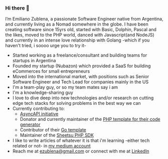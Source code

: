 ### Hi there 👋
Iʼm Emiliano Zublena, a passionate Software Engineer native from Argentina, and currently living as a Nomad somewhere in the globe.
I have been creating software since 15yrs old, started with Basic, Dolphin, Pascal and the likes, moved to the PHP world, danced with Javascript(and NodeJS) and currently in an intense love relationship with Golang -which if you haven't tried, i soooo urge you to try it-

- Started working as a freelance/consultant and building teams for startups in Argentina
- Founded my startup (Nubazon) which provided a SaaS for building eCommerces for small entrepreneurs
- Moved into the international market, with positions such as Senior Software Engineer and Tech Lead for companies mainly in the US
- I'm a team-play guy, or so my team mates say i am
- I'm a knowledge-sharing guy
- I love to dive deep into new technologies and/or research on cutting edge tech stacks for solving problems in the best way we can
- Currently contributing to:
  - [AsyncAPI initiative](http://asyncapi.com/)
  - Donator and currently maintainer of the [PHP template for their code generator](https://github.com/asyncapi/asyncapi-php-template) 
  - Contributor of their [Go template](https://github.com/asyncapi/go-template)
  - Maintainer of the [Sheetsu PHP SDK](https://github.com/emilianozublena/sheetsu-php)
- I like to write articles of whatever it is that i'm learning -either tech related or not- in [my medium account](https://medium.com/@emilianozublena)
- Reach me at ezublena@gmail.com or connect with me at [LinkedIn](https://www.linkedin.com/in/emilianozublena/)
